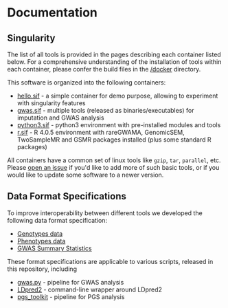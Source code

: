 # Documentation

## Singularity

The list of all tools is provided in the pages describing each container listed below.
For a comprehensive understanding of the installation of tools within each container, please confer the build files in the [<containers>/docker](https://github.com/comorment/containers/tree/main/docker) directory.

This software is organized into the following containers:
* [hello.sif](/docs/singularity/hello.md) - a simple container for demo purpose, allowing to experiment with singularity features
* [gwas.sif](/docs/singularity/gwas.md) - multiple tools (released as binaries/executables) for imputation and GWAS analysis
* [python3.sif](/docs/singularity/python3.md) - python3 environment with pre-installed modules and tools
* [r.sif](/docs/singularity/r.md) - R 4.0.5 environment with rareGWAMA, GenomicSEM, TwoSampleMR and GSMR packages installed (plus some standard R packages)

All containers have a common set of linux tools like ``gzip``, ``tar``, ``parallel``, etc.
Please [open an issue](https://github.com/comorment/containers/issues/new) if you'd like to add more of such basic tools, or if you would like to update some software to a newer version.

## Data Format Specifications

To improve interoperability between different tools we developed the following data format specification:

* [Genotypes data](/specifications/geno_specification.md)
* [Phenotypes data](/specifications/pheno_specification.md)
* [GWAS Summary Statistics](/specifications/sumstats_specification.md)

These format specifications are applicable to various scripts, released in this repository, including

* [gwas.py](/scripts/gwas/README.md) - pipeline for GWAS analysis
* [LDpred2](/scripts/pgs/LDpred2/README.md) - command-line wrapper around LDpred2
* [pgs_toolkit](/scripts/pgs/pgs_toolkit/README.md) - pipeline for PGS analysis

